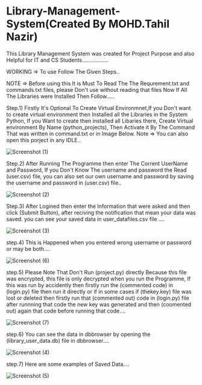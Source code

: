 # Library-Management-System(Created By MOHD.Tahil Nazir)
This Library Management System was created for Project Purpose and also Helpful for IT and CS Students.................

WORKING => To use Follow The Given Steps..

NOTE => Before using this It is Must To Read The The Requrement.txt and commands.txt files, please Don't use without reading that files
        Now If All The Libraries were Installed Then Follow.....

 Step.1) Firstly It's Optional To Create Virtual Environmnet,If you Don't want to create virtual environment then Installed all the               Libraries in the System Python, If you Want to create then installed all Libaries there, Create Virtual 
         environment By Name (python_projects), Then Activate it By The Command That was written in command.txt or in Image Below.
Note => You can also open this porject in any IDLE..

![Screenshot (1)](https://github.com/Tahil40/Library-Management-System/assets/116889476/b6a90d4f-210d-44b3-b74f-51da7d1aacbf)


Step.2) After Running The Programme then enter The Corrent UserName and Password, If you Don't Know The username and password the 
        Read (user.csv) file, you can also set our own username and password by saving the username and password in (user.csv) file..

![Screenshot (2)](https://github.com/Tahil40/Library-Management-System/assets/116889476/e7141cb1-91d9-4f55-a81f-4d8ff2bcbf76)


Step.3) After Logined then enter the Information that were asked and then click (Submit Button), after reciving the notification 
        that mean your data was saved. you can see your saved data in user_datafiles.csv file ....

![Screenshot (3)](https://github.com/Tahil40/Library-Management-System/assets/116889476/124f1de7-30cf-4f99-8aa6-e4eef46cfd36)


step.4) This is Happened when you entered wrong username or password or may be both....

![Screenshot (6)](https://github.com/Tahil40/Library-Management-System/assets/116889476/7d9504d0-85b7-4c26-9b83-bbcc41522c3e)


step.5) Please Note That Don't Run (project.py) directly Because this file was encrypted, this file is only decrypted when you run the           Programme, If this was run by accidently then firstly run the (commented code) in (login.py) file then run it directly or if in          some cases if (thekey.key) file was lost or deleted then firstly run that (commented out) code in (login.py) file after runnning 
        that code the new key was generated and then (coomented out) again that code before running that code....

![Screenshot (7)](https://github.com/Tahil40/Library-Management-System/assets/116889476/228696f8-5a86-4ce8-b9c3-5b3f8d30743e)


step.6) You can see the data in dbbrowser by opening the (library_user_data.db)  file in dbbrowser....

![Screenshot (4)](https://github.com/Tahil40/Library-Management-System/assets/116889476/fe57f86a-0b03-4405-adab-d21f28fffeb9)


step.7) Here are some examples of Saved Data....

![Screenshot (5)](https://github.com/Tahil40/Library-Management-System/assets/116889476/820c1656-a761-4e6b-97b8-9b847adcf7ad)

